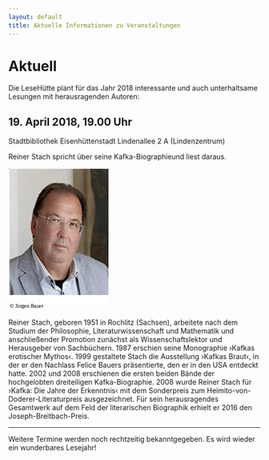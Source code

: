 ```yaml
---
layout: default
title: Aktuelle Informationen zu Veranstaltungen
---
```


# Aktuell

Die LeseHütte plant für das Jahr 2018 interessante und auch unterhaltsame Lesungen mit herausragenden Autoren:


## 19. April 2018, 19.00 Uhr

Stadtbibliothek Eisenhüttenstadt Lindenallee 2 A (Lindenzentrum)

Reiner Stach
spricht über seine Kafka-Biographieund liest daraus.

![Reiner Stach](/assets/Stach/reiner.jpg)

Reiner Stach, geboren 1951 in Rochlitz (Sachsen), arbeitete nach dem Studium der Philosophie, Literaturwissenschaft und Mathematik und anschließender Promotion zunächst als Wissenschaftslektor und Herausgeber von Sachbüchern. 1987 erschien seine Monographie ›Kafkas erotischer Mythos‹. 1999 gestaltete Stach die Ausstellung ›Kafkas Braut‹, in der er den Nachlass Felice Bauers präsentierte, den er in den USA entdeckt hatte. 2002 und 2008 erschienen die ersten beiden Bände der hochgelobten dreiteiligen Kafka-Biographie. 2008 wurde Reiner Stach für ›Kafka: Die Jahre der Erkenntnis‹ mit dem Sonderpreis zum Heimito-von-Doderer-Literaturpreis ausgezeichnet. Für sein herausragendes Gesamtwerk auf dem Feld der literarischen Biographik erhielt er 2016 den Joseph-Breitbach-Preis.

* * * * *

Weitere Termine werden noch rechtzeitig bekanntgegeben.
Es wird wieder ein wunderbares Lesejahr!
